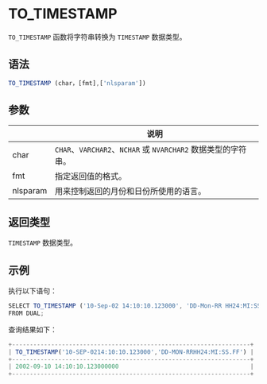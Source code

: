 TO_TIMESTAMP 
=================================



`TO_TIMESTAMP` 函数将字符串转换为 `TIMESTAMP` 数据类型。

语法 
--------------

```javascript
TO_TIMESTAMP (char，[fmt],['nlsparam'])
```



参数 
--------------



|          |                        说明                         |
|----------|---------------------------------------------------|
| char     | `CHAR`、`VARCHAR2`、`NCHAR` 或 `NVARCHAR2` 数据类型的字符串。 |
| fmt      | 指定返回值的格式。                                         |
| nlsparam | 用来控制返回的月份和日份所使用的语言。                               |



返回类型 
----------------

`TIMESTAMP` 数据类型。

示例 
--------------

执行以下语句：

```javascript
SELECT TO_TIMESTAMP ('10-Sep-02 14:10:10.123000', 'DD-Mon-RR HH24:MI:SS.FF')
FROM DUAL;
```



查询结果如下：

```javascript
+-------------------------------------------------------------------+
| TO_TIMESTAMP('10-SEP-0214:10:10.123000','DD-MON-RRHH24:MI:SS.FF') |
+-------------------------------------------------------------------+
| 2002-09-10 14:10:10.123000000                                     |
+-------------------------------------------------------------------+
```


